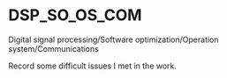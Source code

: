 # DSP_SO_OS_COM
Digital signal processing/Software optimization/Operation system/Communications


Record some difficult issues I met in the work.
